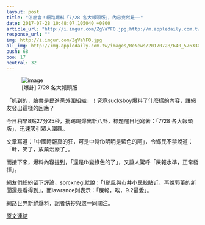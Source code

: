 ```yaml
---
layout: post
title: "怎麼會！網路爆料「7/28 各大報頭版」，內容竟然是⋯⋯"
date: 2017-07-28 10:48:07.105040 +0800
article_url: "http://i.imgur.com/ZgVaYF0.jpg;http://m.appledaily.com.tw/realtimenews/article/politics/20170728/1170174/;http://i.imgur.com/qHrPo4D.jpg"
response_url: ""
img: http://i.imgur.com/ZgVaYF0.jpg
all_img: http://img.appledaily.com.tw/images/ReNews/20170728/640_5763305283c667c44a885ddd7f68b154.jpg;http://i.imgur.com/qHrPo4D.jpg
push: 68
boo: 17
neutral: 32
---
```


<figure>
<img src="http://i.imgur.com/ZgVaYF0.jpg" alt="image">
<figcaption>
[爆卦] 7/28 各大報頭版
</figcaption>
</figure>



「抓到的，臉書是民進黨外圍組織」！究竟sucksboy爆料了什麼樣的內容，讓網友發出這樣的回應？

今日稍早8點27分25秒，批踢踢爆出新八卦，標題醒目地寫著：「7/28 各大報頭版」，迅速吸引眾人圍觀。

文章寫道：「中國時報真的狂，可是中時fb明明是藍色的阿」，令鄉民不禁說道：「幹，笑了，放棄治療了」。

而接下來，爆料內容提到，「還是fb變綠色的了」，又讓人驚呼「屎報水準，正常發揮」。

網友們紛紛留下評論，sorcxnegi就說：「1颱風與市井小民較貼近，再說郭董的新聞還是看得到」，而lawrance則表示：「屎報，唉，9.2最愛」。

網路世界新鮮爆料，記者快抄與您一同關注。

<a href = "https://www.ptt.cc/bbs/Gossiping/M.1501201648.A.C85.html">原文連結</a>

